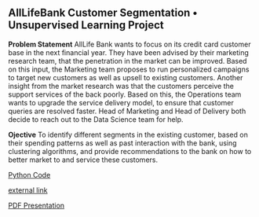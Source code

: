 ## AllLifeBank Customer Segmentation  •  Unsupervised Learning Project

**Problem Statement**  AllLife Bank wants to focus on its credit card customer base in the next financial year. They have been advised by their marketing research team, that the penetration in the market can be improved. Based on this input, the Marketing team proposes to run personalized campaigns to target new customers as well as upsell to existing customers. Another insight from the market research was that the customers perceive the support services of the back poorly. Based on this, the Operations team wants to upgrade the service delivery model, to ensure that customer queries are resolved faster. Head of Marketing and Head of Delivery both decide to reach out to the Data Science team for help.

**Ojective**  To identify different segments in the existing customer, based on their spending patterns as well as past interaction with the bank, using clustering algorithms, and provide recommendations to the bank on how to better market to and service these customers.

[Python Code](https://github.com/jakeeide/PGP-DSBA/blob/39938871d2ce32cdaff2a42f73931551edbada48/Eide_Project7_AllLifeBank.ipynb)

<a href="https://github.com/jakeeide/PGP-DSBA/blob/39938871d2ce32cdaff2a42f73931551edbada48/Eide_Project7_AllLifeBank.ipynb" target="_blank">external link</a>

[PDF Presentation]()
